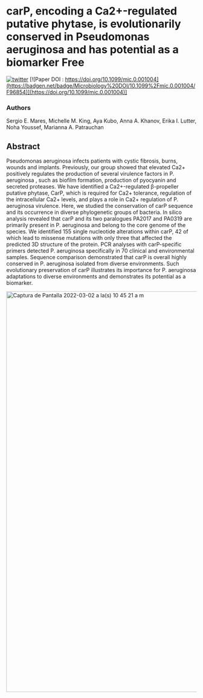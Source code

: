 # carP, encoding a Ca2+-regulated putative phytase, is evolutionarily conserved in Pseudomonas aeruginosa and has potential as a biomarker Free

[![twitter](https://badgen.net/badge/icon/twitter?icon=twitter&label)](https://twitter.com/mares_ser)
[![Paper DOI : https://doi.org/10.1099/mic.0.001004](https://badgen.net/badge/Microbiology%20DOI/10.1099%2Fmic.0.001004/F96854)](https://doi.org/10.1099/mic.0.001004)]

### Authors

Sergio E. Mares, Michelle M. King, Aya Kubo, Anna A. Khanov, Erika I. Lutter, Noha Youssef, Marianna A. Patrauchan
## Abstract
 
Pseudomonas aeruginosa infects patients with cystic fibrosis, burns, wounds and implants. Previously, our group showed that elevated Ca2+ positively regulates the production of several virulence factors in P. aeruginosa , such as biofilm formation, production of pyocyanin and secreted proteases. We have identified a Ca2+-regulated β-propeller putative phytase, CarP, which is required for Ca2+ tolerance, regulation of the intracellular Ca2+ levels, and plays a role in Ca2+ regulation of P. aeruginosa virulence. Here, we studied the conservation of carP sequence and its occurrence in diverse phylogenetic groups of bacteria. In silico analysis revealed that carP and its two paralogues PA2017 and PA0319 are primarily present in P. aeruginosa and belong to the core genome of the species. We identified 155 single nucleotide alterations within carP, 42 of which lead to missense mutations with only three that affected the predicted 3D structure of the protein. PCR analyses with carP-specific primers detected P. aeruginosa specifically in 70 clinical and environmental samples. Sequence comparison demonstrated that carP is overall highly conserved in P. aeruginosa isolated from diverse environments. Such evolutionary preservation of carP illustrates its importance for P. aeruginosa adaptations to diverse environments and demonstrates its potential as a biomarker.

<img width="1061" alt="Captura de Pantalla 2022-03-02 a la(s) 10 45 21 a m" src="https://user-images.githubusercontent.com/48578273/156427685-c91321d1-9569-48a4-9426-9729e441113b.png">
